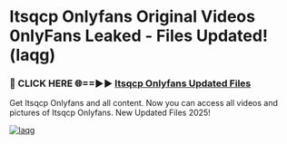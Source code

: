 # Itsqcp Onlyfans Original Videos 0nlyFans Leaked - Files Updated! (laqg)

<h3>🔴 CLICK HERE 🌐==►► <a href="https://tinyurl.com/ehrbuxhb" rel="nofollow">Itsqcp Onlyfans Updated Files</a></h3>

Get Itsqcp Onlyfans and all content. Now you can access all videos and pictures of Itsqcp Onlyfans. New Updated Files 2025!

[![laqg](https://i.imgur.com/lVYEuWS.gif)](https://tinyurl.com/ehrbuxhb)

